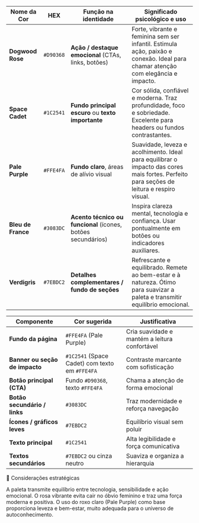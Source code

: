 | Nome da Cor        | HEX       | Função na identidade                                         | Significado psicológico e uso                                                                                                             |
| ------------------ | --------- | ------------------------------------------------------------ | ----------------------------------------------------------------------------------------------------------------------------------------- |
| **Dogwood Rose**   | `#D90368` | **Ação / destaque emocional** (CTAs, links, botões)          | Forte, vibrante e feminina sem ser infantil. Estimula ação, paixão e conexão. Ideal para chamar atenção com elegância e impacto.          |
| **Space Cadet**    | `#1C2541` | **Fundo principal escuro** ou **texto importante**           | Cor sólida, confiável e moderna. Traz profundidade, foco e sobriedade. Excelente para headers ou fundos contrastantes.                    |
| **Pale Purple**    | `#FFE4FA` | **Fundo claro**, áreas de alívio visual                      | Suavidade, leveza e acolhimento. Ideal para equilibrar o impacto das cores mais fortes. Perfeito para seções de leitura e respiro visual. |
| **Bleu de France** | `#3083DC` | **Acento técnico ou funcional** (ícones, botões secundários) | Inspira clareza mental, tecnologia e confiança. Usar pontualmente em botões ou indicadores auxiliares.                                    |
| **Verdigris**      | `#7EBDC2` | **Detalhes complementares / fundo de seções**                | Refrescante e equilibrado. Remete ao bem-estar e à natureza. Ótimo para suavizar a paleta e transmitir equilíbrio emocional.              |


| Componente                     | Cor sugerida                                   | Justificativa                                 |
| ------------------------------ | ---------------------------------------------- | --------------------------------------------- |
| **Fundo da página**            | `#FFE4FA` (Pale Purple)                        | Cria suavidade e mantém a leitura confortável |
| **Banner ou seção de impacto** | `#1C2541` (Space Cadet) com texto em `#FFE4FA` | Contraste marcante com sofisticação           |
| **Botão principal (CTA)**      | Fundo `#D90368`, texto `#FFE4FA`               | Chama a atenção de forma emocional            |
| **Botão secundário / links**   | `#3083DC`                                      | Traz modernidade e reforça navegação          |
| **Ícones / gráficos leves**    | `#7EBDC2`                                      | Equilíbrio visual sem poluir                  |
| **Texto principal**            | `#1C2541`                                      | Alta legibilidade e força comunicativa        |
| **Textos secundários**         | `#7EBDC2` ou cinza neutro                      | Suaviza e organiza a hierarquia               |

🧠 Considerações estratégicas

A paleta transmite equilíbrio entre tecnologia, sensibilidade e ação emocional.
O rosa vibrante evita cair no óbvio feminino e traz uma força moderna e positiva.
O uso do roxo claro (Pale Purple) como base proporciona leveza e bem-estar, muito adequada para o universo de autoconhecimento.